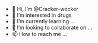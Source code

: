 - 👋 Hi, I’m @Cracker-wecker
- 👀 I’m interested in drugs
- 🌱 I’m currently learning ...
- 💞️ I’m looking to collaborate on ...
- 📫 How to reach me ...

<!---
Cracker-wecker/Cracker-wecker is a ✨ special ✨ repository because its `README.md` (this file) appears on your GitHub profile.
You can click the Preview link to take a look at your changes.
--->
